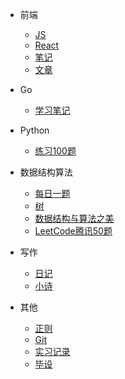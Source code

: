* 前端
  * [JS](前端/js/README.md)
  * [React](前端/React/index.md)
  * [笔记](前端/笔记/index.md)
  * [文章](前端/文章/index.md)

* Go   
  * [学习笔记](go/learn/index.md)

* Python
  * [练习100题](Python/实例练习/index.md)  

* 数据结构算法   
  * [每日一题](数据结构算法/每日一题/README.md)
  * [树](数据结构算法/树/二叉搜索树.md)
  * [数据结构与算法之美](/数据结构算法/数据结构与算法之美（极客）/index.md)
  * [LeetCode腾讯50题](数据结构算法/LeetCode腾讯50题/index.md)

* 写作
  * [日记](diary/index.md)
  * [小诗](poem/index.md)

* 其他
  * [正则](其他/正则/index.md)  
  * [Git](其他/Git/index.md)  
  * [实习记录](其他/实习记录/index.md)  
  * [毕设](其他/毕设/index.md)  


